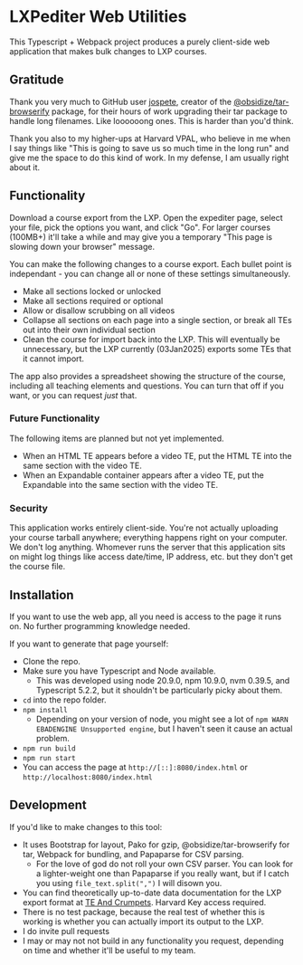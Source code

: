 # LXPediter Web Utilities

This Typescript + Webpack project produces a purely client-side web application that makes bulk changes to LXP courses.

## Gratitude

Thank you very much to GitHub user [jospete](https://github.com/jospete), creator of the [@obsidize/tar-browserify](https://jospete.github.io/obsidize-tar-browserify/index.html) package, for their hours of work upgrading their tar package to handle long filenames. Like loooooong ones. This is harder than you'd think.

Thank you also to my higher-ups at Harvard VPAL, who believe in me when I say things like "This is going to save us so much time in the long run" and give me the space to do this kind of work. In my defense, I am usually right about it.

## Functionality

Download a course export from the LXP. Open the expediter page, select your file, pick the options you want, and click "Go". For larger courses (100MB+) it'll take a while and may give you a temporary "This page is slowing down your browser" message.

You can make the following changes to a course export. Each bullet point is independant - you can change all or none of these settings simultaneously.

* Make all sections locked or unlocked
* Make all sections required or optional
* Allow or disallow scrubbing on all videos
* Collapse all sections on each page into a single section, or break all TEs out into their own individual section
* Clean the course for import back into the LXP. This will eventually be unnecessary, but the LXP currently (03Jan2025) exports some TEs that it cannot import.

The app also provides a spreadsheet showing the structure of the course, including all teaching elements and questions. You can turn that off if you want, or you can request *just* that.

### Future Functionality

The following items are planned but not yet implemented.

* When an HTML TE appears before a video TE, put the HTML TE into the same section with the video TE.
* When an Expandable container appears after a video TE, put the Expandable into the same section with the video TE.

### Security

This application works entirely client-side. You're not actually uploading your course tarball anywhere; everything happens right on your computer. We don't log anything. Whomever runs the server that this application sits on might log things like access date/time, IP address, etc. but they don't get the course file.

## Installation

If you want to use the web app, all you need is access to the page it runs on. No further programming knowledge needed.

If you want to generate that page yourself:

* Clone the repo.
* Make sure you have Typescript and Node available.
  * This was developed using node 20.9.0, npm 10.9.0, nvm 0.39.5, and Typescript 5.2.2, but it shouldn't be particularly picky about them.
* `cd` into the repo folder.
* `npm install`
  * Depending on your version of node, you might see a lot of `npm WARN EBADENGINE Unsupported engine`, but I haven't seen it cause an actual problem.
* `npm run build`
* `npm run start`
* You can access the page at `http://[::]:8080/index.html` or `http://localhost:8080/index.html`

## Development

If you'd like to make changes to this tool:

* It uses Bootstrap for layout, Pako for gzip, @obsidize/tar-browserify for tar, Webpack for bundling, and Papaparse for CSV parsing.
  * For the love of god do not roll your own CSV parser. You can look for a lighter-weight one than Papaparse if you really want, but if I catch you using `file_text.split(",")` I will disown you.
* You can find theoretically up-to-date data documentation for the LXP export format at [TE And Crumpets](https://refactored-adventure-qzlyrlk.pages.github.io/). Harvard Key access required.
* There is no test package, because the real test of whether this is working is whether you can actually import its output to the LXP.
* I do invite pull requests
* I may or may not not build in any functionality you request, depending on time and whether it'll be useful to my team.
